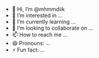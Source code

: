- 👋 Hi, I’m @mhmmdiik
- 👀 I’m interested in ...
- 🌱 I’m currently learning ...
- 💞️ I’m looking to collaborate on ...
- 📫 How to reach me ...
- 😄 Pronouns: ...
- ⚡ Fun fact: ...

<!---
mhmmdiik/mhmmdiik is a ✨ special ✨ repository because its `README.md` (this file) appears on your GitHub profile.
You can click the Preview link to take a look at your changes.
--->
